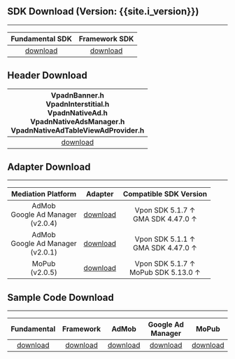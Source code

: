 ## SDK Download (Version: {{site.i_version}})
---

Fundamental SDK<br>| Framework SDK <br>|
:-------------: | :------------:|
[download][1]   | [download][2] |

<!-- > **Note**:

>* You can choose either fundamental SDK or framework SDK for ad integration. If using Framework SDK, you don't have to reference necessary frameworks, one by one, and it's lighter than fundamental SDK. -->

<!-- >**Note:** You might receive an alert (ITMS-90809) from App Store if you are using the latest Vpon SDK. It won't cause any impact on the ad serving and the result of the review currently. Vpon will deliver a new version of SDK to figure it out asap. -->

## Header Download

|VpadnBanner.h <br> VpadnInterstitial.h <br> VpadnNativeAd.h <br> VpadnNativeAdsManager.h <br> VpadnNativeAdTableViewAdProvider.h |
|:-------------:|
|[download][3]|



## Adapter Download
---

| Mediation Platform | Adapter | Compatible SDK Version|
|:------------------:|:-------:|:---:|
| AdMob <br> Google Ad Manager <br> (v2.0.4) | [download][4] | Vpon SDK 5.1.7 ↑ <br> GMA SDK 4.47.0 ↑ | 
| AdMob <br> Google Ad Manager <br> (v2.0.1) | [download][4] | Vpon SDK 5.1.1 ↑ <br> GMA SDK 4.47.0 ↑ | 
| MoPub <br> (v2.0.5)| [download][14] | Vpon SDK 5.1.7 ↑  <br> MoPub SDK 5.13.0 ↑ |


<!-- | Smatto | [download][12] | | -->



 
## Sample Code Download
---

| Fundamental   | Framework     | AdMob         | Google Ad Manager | MoPub          |
|:-------------:|:-------------:|:-------------:|:-----------------:|:--------------:|
| [download][6] | [download][7] | [download][8] | [download][9]     | [download][11] |

<!-- 
Smaato        |
:-------------:|
[download][13]| -->

[1]: https://m.vpon.com/sdk/VponSDK-iOS/ios-vpadn-sdk-v5.1.9-20210112-2101111055-2d7f5bc.a
[2]: https://m.vpon.com/sdk/VponSDK-iOS/VpadnSDKiOS-5.1.9.zip

[3]: https://github.com/vpon-sdk/Vpon-mobile-ios-examples/tree/master/FundamentalExample/Headers
[4]: https://github.com/vpon-sdk/Vpon-mobile-ios-examples/tree/master/Adapter/AdMobAdapter
[5]: https://github.com/vpon-sdk/Vpon-mobile-ios-examples/tree/master/Adapter/MopubCustomEvents-2.0.2
[6]: https://github.com/vpon-sdk/Vpon-mobile-ios-examples/tree/master/FundamentalExample
[7]: https://github.com/vpon-sdk/Vpon-mobile-ios-examples/tree/master/FrameworkExample
[8]: https://github.com/vpon-sdk/Vpon-mobile-ios-examples/tree/master/Mediation/AdMobExample
[9]: https://github.com/vpon-sdk/Vpon-mobile-ios-examples/tree/master/Mediation/DFPExample

[11]: https://github.com/vpon-sdk/Vpon-mobile-ios-examples/tree/master/Mediation/MoPubExample
[12]: https://github.com/vpon-sdk/Vpon-mobile-ios-examples/tree/master/Adapter/SOMAVpadnPlugin
[13]: https://github.com/vpon-sdk/Vpon-mobile-ios-examples/tree/master/Mediation/SmaatoSample/
[14]: https://github.com/vpon-sdk/Vpon-mobile-ios-examples/tree/master/Adapter/MoPubCustomEvents-2.0.5